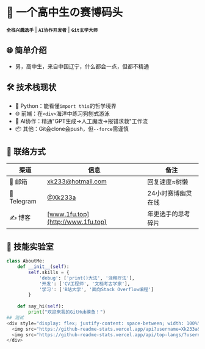 # 🐍 一个高中生の赛博码头

**`全栈兴趣选手`** | **`AI协作开发者`** | **`Git玄学大师`**  

## 🌐 简单介绍

- 男，高中生，来自中国辽宁，什么都会一点，但都不精通

## 🛠️ 技术栈现状
- 🐍 Python：能看懂`import this`的哲学境界
- 🌐 前端：在`<div>`海洋中练习狗刨式游泳
- 🤖 AI协作：精通"GPT生成→人工魔改→报错求救"工作流
- 📦 其他：Git会clone会push，但`--force`需谨慎

## 📮 联络方式

| 渠道 | 信息 | 备注 |
|------|------|------|
| 📧 邮箱 | [xk233@hotmail.com](mailto:xk233@hotmail.com) | 回复速度≈树懒 |
| 📡 Telegram | [@Xk233a](https://t.me/Xk233a) | 24小时赛博幽灵在线 |
| ✍️ 博客 | [www.1fu.top](http://www.1fu.top) | 年更选手的思考碎片 |

## 🧪 技能实验室
```python
class AboutMe:
    def __init__(self):
        self.skills = {
            'debug': ['print()大法', '注释疗法'],
            '开发': ['CV工程师', '文档考古学家'],
            '学习': ['B站大学', '面向Stack Overflow编程']
        }
    
    def say_hi(self):
        print("欢迎来我的GitHub摸鱼！")
## 测试
<div style="display: flex; justify-content: space-between; width: 100%">
  <img src="https://github-readme-stats.vercel.app/api?username=Xk233a&include_all_commits=true&theme=rose&hide_border=true" style="width: 57%; height: 200px;"/>
  <img src="https://github-readme-stats.vercel.app/api/top-langs/?username=Xk233a&langs_count=8&layout=compact&theme=rose&hide_border=true" style="width: 39%; height: 200px;"/>
</div>
